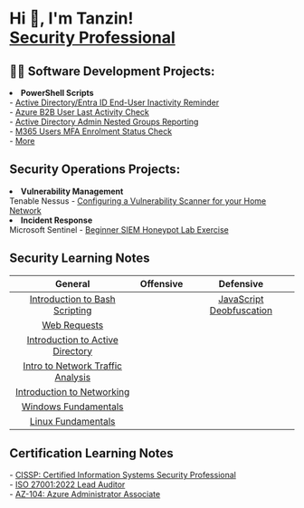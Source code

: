 <h1>Hi 👋, I'm Tanzin! <br/><a href="https://www.linkedin.com/in/tanzin-h/">Security Professional</a></h1>

<h2>👨‍💻 Software Development Projects:</h2>
<li><b>PowerShell Scripts</b></li>
- <a href="https://github.com/thossa000/PowerShell-Scripts/blob/main/User%20Accounts%20Inactivity%20Notification.ps1">Active Directory/Entra ID End-User Inactivity Reminder</a><br>
- <a href="https://github.com/thossa000/PowerShell-Scripts/blob/main/Azure%20B2B%20Users%20Last%20Login.ps1">Azure B2B User Last Activity Check</a><br>
- <a href="https://github.com/thossa000/PowerShell-Scripts/blob/main/Admin%20Groups%20Hygiene%20Check.ps1"> Active Directory Admin Nested Groups Reporting</a> <br>
- <a href="https://github.com/thossa000/PowerShell-Scripts/blob/main/User%20MFA%20Status%20Report.ps1">M365 Users MFA Enrolment Status Check</a><br>
- <a href="https://github.com/thossa000/PowerShell-Scripts"> More</a> <br>

<h2>Security Operations Projects:</h2>
<li><b>Vulnerability Management</b></li>
 Tenable Nessus - <a href="https://github.com/thossa000/Knowledge-Base/blob/main/Nessus%20Essentials%20Vulnerability%20Management%20Home%20Lab/README.md"> Configuring a Vulnerability Scanner for your Home Network</a><br>
<li><b>Incident Response</b></li>
Microsoft Sentinel - <a href="https://github.com/thossa000/Knowledge-Base/blob/main/Beginner%20SIEM%20Honeypot%20Lab/README.md"> Beginner SIEM Honeypot Lab Exercise</a>

<h2>Security Learning Notes</h2>

|General|Offensive|Defensive|
|:-----:|:-------:|:-------:|
|[Introduction to Bash Scripting](https://github.com/thossa000/HackTheBox/blob/main/Learning%20Modules/General/Introduction%20to%20Bash%20Scripting/README.md)||[JavaScript Deobfuscation](https://github.com/thossa000/HackTheBox/blob/main/Learning%20Modules/Defensive/JavaScript%20Deobfuscation/README.md)|
|[Web Requests](https://github.com/thossa000/HackTheBox/tree/main/Learning%20Modules/General/Web%20Requests/README.md)|
|[Introduction to Active Directory](https://github.com/thossa000/HackTheBox/blob/main/Learning%20Modules/General/Introduction%20to%20Active%20Directory/README.md)|
|[Intro to Network Traffic Analysis](https://github.com/thossa000/HackTheBox/blob/main/Learning%20Modules/General/Intro%20to%20Network%20Traffic%20Analysis/README.md)|
|[Introduction to Networking](https://github.com/thossa000/HackTheBox/blob/main/Learning%20Modules/General/Introduction%20to%20Networking/README.md)|
|[Windows Fundamentals](https://github.com/thossa000/HackTheBox/blob/main/Learning%20Modules/General/Windows%20Fundamentals/README.md)|
|[Linux Fundamentals](https://github.com/thossa000/HackTheBox/blob/main/Learning%20Modules/General/Linux%20Fundamentals/README.md)|

<h2>Certification Learning Notes</h2>
- <a href="https://github.com/thossa000/Certification-Prep/tree/main/CISSP/Domain%201%20-%20Security%20and%20Risk%20Management">CISSP: Certified Information Systems Security Professional</a><br>
- <a href="https://github.com/thossa000/Certification-Prep/tree/main/ISO%2027001%3A2022%20Lead%20Auditor">ISO 27001:2022 Lead Auditor</a><br>
- <a href="https://github.com/thossa000/Certification-Prep/tree/main/AZ-104%3A%20Azure%20Administrator%20Associate">AZ-104: Azure Administrator Associate</a><br>
